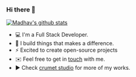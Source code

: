 ### Hi there 👋

[![Madhav's github stats](https://github-readme-stats.vercel.app/api?username=l3lackcurtains&show_icons=true&theme=tokyonight)](https://github.com/l3lackcurtains/github-readme-stats)

- 💻 I'm a Full Stack Developer.
- 🔭 I build things that makes a difference.
- ⚡ Excited to create open-source projects
- ✉️ Feel free to get in [touch](mailto:l3lackcurtains@gmail.com) with me.
- ▶️ Check [crumet studio](https://crumet.com/) for more of my works.
